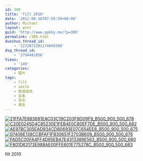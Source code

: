 ```yaml
---
id: 380
title: 'filt 2010'
date: '2012-08-16T07:59:59+08:00'
author: Michael
layout: post
guid: 'http://www.gakky.me/?p=380'
permalink: /380.html
duoshuo_thread_id:
    - '1272072281174049390'
dsq_thread_id:
    - '2794481056'
Views:
    - '149'
categories:
    - 图片
tags:
    - filt
    - smile
    - 新垣结衣
    - 日本
    - 杂志
    - 美女
---
```


[![21FFA7E883681EAC03C19C203F8D09F9_B500_900_500_678](http://www.yui-aragaki.org/wp-content/uploads/img/21FFA7E883681EAC03C19C203F8D09F9_B500_900_500_678.jpeg)](http://www.yui-aragaki.org/wp-content/uploads/img/21FFA7E883681EAC03C19C203F8D09F9_B1280_1280_755_1024.jpeg) [![C20E0245D4C85230E1FEB4E0C80EF7DE_B500_900_500_682](http://www.yui-aragaki.org/wp-content/uploads/img/C20E0245D4C85230E1FEB4E0C80EF7DE_B500_900_500_682.jpeg)](http://www.yui-aragaki.org/wp-content/uploads/img/C20E0245D4C85230E1FEB4E0C80EF7DE_B1280_1280_749_1023.jpeg) [![AE97BC305EAD934CD80693E07C654EE8_B500_900_500_675](http://www.yui-aragaki.org/wp-content/uploads/img/AE97BC305EAD934CD80693E07C654EE8_B500_900_500_675.jpeg)](http://www.yui-aragaki.org/wp-content/uploads/img/AE97BC305EAD934CD80693E07C654EE8_B1280_1280_757_1023.jpeg) [![07406E138CCBFAF1FB30651F2703B609_B500_900_500_676](http://www.yui-aragaki.org/wp-content/uploads/img/07406E138CCBFAF1FB30651F2703B609_B500_900_500_676.jpeg)](http://www.yui-aragaki.org/wp-content/uploads/img/07406E138CCBFAF1FB30651F2703B609_B1280_1280_757_1024.jpeg) [![FAD5C00FA4FF4D95EBA7E4313389E563_B500_900_500_680](http://www.yui-aragaki.org/wp-content/uploads/img/FAD5C00FA4FF4D95EBA7E4313389E563_B500_900_500_680.jpeg)](http://www.yui-aragaki.org/wp-content/uploads/img/FAD5C00FA4FF4D95EBA7E4313389E563_B1280_1280_752_1024.jpeg) [![F801D63173E988AE00FFE601E775278C_B500_900_500_683](http://www.yui-aragaki.org/wp-content/uploads/img/F801D63173E988AE00FFE601E775278C_B500_900_500_683.jpeg)](http://www.yui-aragaki.org/wp-content/uploads/img/F801D63173E988AE00FFE601E775278C_B1280_1280_749_1024.jpeg)

filt 2010